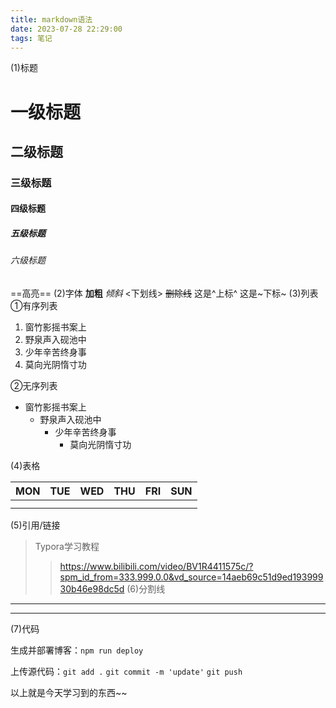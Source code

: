 ```yaml
---
title: markdown语法
date: 2023-07-28 22:29:00
tags: 笔记
---
```

(1)标题
# 一级标题
## 二级标题
### 三级标题
#### 四级标题
##### 五级标题
###### 六级标题
==高亮==
(2)字体
**加粗**
*倾斜*
<下划线>
~~删除线~~
这是^上标^
这是~下标~
(3)列表
①有序列表

1. 窗竹影摇书案上
2. 野泉声入砚池中
3. 少年辛苦终身事
4. 莫向光阴惰寸功

②无序列表

- 窗竹影摇书案上
  - 野泉声入砚池中
    - 少年辛苦终身事
      - 莫向光阴惰寸功 

 (4)表格

| MON  | TUE  | WED  | THU  | FRI  | SUN  |
| :--- | ---- | :--- | ---- | ---- | ---- |
|      |      |      |      |      |      |
|      |      |      |      |      |      |

(5)引用/链接
> Typora学习教程
> >https://www.bilibili.com/video/BV1R4411575c/?spm_id_from=333.999.0.0&vd_source=14aeb69c51d9ed19399930b46e98dc5d
(6)分割线

----------
-------
(7)代码

生成并部署博客：`npm run deploy`

上传源代码：``git add .``
``git commit -m 'update'``
``git push``

以上就是今天学习到的东西~~